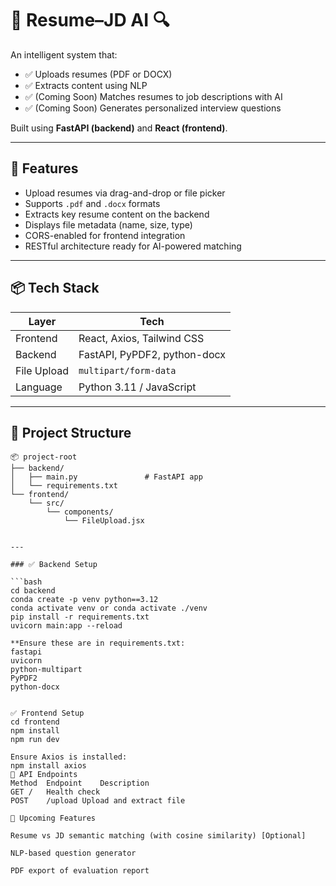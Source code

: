 # 📄 Resume–JD AI 🔍

An intelligent system that:
- ✅ Uploads resumes (PDF or DOCX)
- ✅ Extracts content using NLP
- ✅ (Coming Soon) Matches resumes to job descriptions with AI
- ✅ (Coming Soon) Generates personalized interview questions

Built using **FastAPI (backend)** and **React (frontend)**.

---

## 🚀 Features

- Upload resumes via drag-and-drop or file picker
- Supports `.pdf` and `.docx` formats
- Extracts key resume content on the backend
- Displays file metadata (name, size, type)
- CORS-enabled for frontend integration
- RESTful architecture ready for AI-powered matching

---

## 📦 Tech Stack

| Layer        | Tech                          |
|--------------|-------------------------------|
| Frontend     | React, Axios, Tailwind CSS    |
| Backend      | FastAPI, PyPDF2, python-docx  |
| File Upload  | `multipart/form-data`         |
| Language     | Python 3.11 / JavaScript      |

---

## 📁 Project Structure

```text
📦 project-root
├── backend/
│   ├── main.py               # FastAPI app
│   └── requirements.txt
└── frontend/
    └── src/
        └── components/
            └── FileUpload.jsx


---

### ✅ Backend Setup

```bash
cd backend
conda create -p venv python==3.12
conda activate venv or conda activate ./venv
pip install -r requirements.txt
uvicorn main:app --reload

**Ensure these are in requirements.txt:
fastapi
uvicorn
python-multipart
PyPDF2
python-docx


✅ Frontend Setup
cd frontend
npm install
npm run dev

Ensure Axios is installed:
npm install axios
🔗 API Endpoints
Method	Endpoint	Description
GET	/	Health check
POST	/upload	Upload and extract file

🧠 Upcoming Features

Resume vs JD semantic matching (with cosine similarity) [Optional]

NLP-based question generator

PDF export of evaluation report

